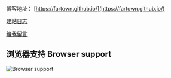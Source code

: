 博客地址： [https://fartown.github.io/](https://fartown.github.io/)

[建站日志](https://fartown.github.io/weblog/)

[给我留言](https://fartown.github.io/guestbook/)

## 浏览器支持 Browser support

![Browser support](http://iissnan.com/nexus/next/browser-support.png)
